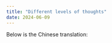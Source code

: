 ```yaml
---
title: "Different levels of thoughts"
date: 2024-06-09
---
```




Below is the Chinese translation:



